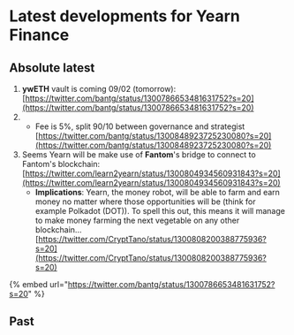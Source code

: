 # Latest developments for Yearn Finance

## Absolute latest

1. **ywETH** vault is coming 09/02 \(tomorrow\): [https://twitter.com/bantg/status/1300786653481631752?s=20](https://twitter.com/bantg/status/1300786653481631752?s=20)
2.  * Fee is 5%, split 90/10 between governance and strategist [https://twitter.com/bantg/status/1300848923725230080?s=20](https://twitter.com/bantg/status/1300848923725230080?s=20)
3. Seems Yearn will be make use of **Fantom**'s bridge to connect to Fantom's blockchain: [https://twitter.com/learn2yearn/status/1300804934560931843?s=20](https://twitter.com/learn2yearn/status/1300804934560931843?s=20)
   * **Implications**: Yearn, the money robot, will be able to farm and earn money no matter where those opportunities will be \(think for example Polkadot \(DOT\)\). To spell this out, this means it will manage to make money farming the next vegetable on any other blockchain... [https://twitter.com/CryptTano/status/1300808200388775936?s=20](https://twitter.com/CryptTano/status/1300808200388775936?s=20) 



{% embed url="https://twitter.com/bantg/status/1300786653481631752?s=20" %}



## Past

